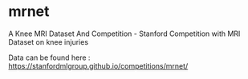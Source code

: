 # mrnet
A Knee MRI Dataset And Competition - Stanford Competition with MRI Dataset on knee injuries

Data can be found here : https://stanfordmlgroup.github.io/competitions/mrnet/
